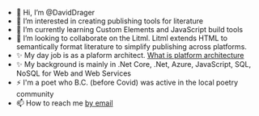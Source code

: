 - 👋 Hi, I’m @DavidDrager
- 👀 I’m interested in creating publishing tools for literature
- 🌱 I’m currently learning Custom Elements and JavaScript build tools
- 💞️ I’m looking to collaborate on the Litml. Litml extends HTML to semantically format literature to simplify publishing across platforms.
- ✨ My day job is as a plaform architect. [What is platform architecture](https://platform.deloitte.com.au/articles/2018/platform-architecture/)
- ✨ My background is mainly in .Net Core, .Net, Azure, JavaScript, SQL, NoSQL for Web and Web Services
- ⚡ I'm a poet who B.C. (before Covid) was active in the local poetry community
- 📫 How to reach me [by email](mailto:david@drager.me)

<!---
DavidDrager/DavidDrager is a ✨ special ✨ repository because its `README.md` (this file) appears on your GitHub profile.
You can click the Preview link to take a look at your changes.
--->
